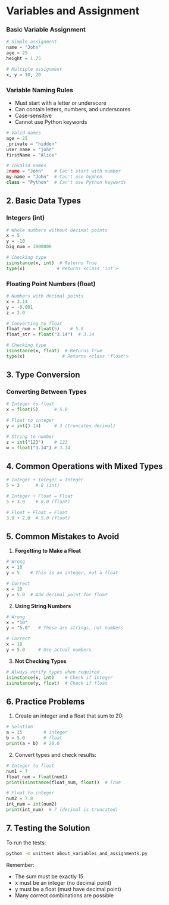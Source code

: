 # Variables and Assignment

### Basic Variable Assignment
```python
# Simple assignment
name = "John"
age = 25
height = 1.75

# Multiple assignment
x, y = 10, 20
```

### Variable Naming Rules
- Must start with a letter or underscore
- Can contain letters, numbers, and underscores
- Case-sensitive
- Cannot use Python keywords

```python
# Valid names
age = 25
_private = "hidden"
user_name = "john"
firstName = "Alice"

# Invalid names
2name = "John"    # Can't start with number
my-name = "John"  # Can't use hyphen
class = "Python"  # Can't use Python keywords
```

## 2. Basic Data Types

### Integers (int)
```python
# Whole numbers without decimal points
x = 5
y = -10
big_num = 1000000

# Checking type
isinstance(x, int)  # Returns True
type(x)            # Returns <class 'int'>
```

### Floating Point Numbers (float)
```python
# Numbers with decimal points
x = 3.14
y = -0.001
z = 2.0

# Converting to float
float_num = float(5)    # 5.0
float_str = float("3.14")  # 3.14

# Checking type
isinstance(x, float)  # Returns True
type(x)              # Returns <class 'float'>
```

## 3. Type Conversion

### Converting Between Types
```python
# Integer to float
x = float(5)      # 5.0

# Float to integer
y = int(3.14)     # 3 (truncates decimal)

# String to number
z = int("123")    # 123
w = float("3.14") # 3.14
```


## 4. Common Operations with Mixed Types

```python
# Integer + Integer = Integer
5 + 3      # 8 (int)

# Integer + Float = Float
5 + 3.0    # 8.0 (float)

# Float + Float = Float
3.0 + 2.0  # 5.0 (float)
```

## 5. Common Mistakes to Avoid

1. **Forgetting to Make a Float**
```python
# Wrong
x = 10
y = 5    # This is an integer, not a float

# Correct
x = 10
y = 5.0  # Add decimal point for float
```

2. **Using String Numbers**
```python
# Wrong
x = "10"
y = "5.0"   # These are strings, not numbers

# Correct
x = 10
y = 5.0     # Use actual numbers
```

3. **Not Checking Types**
```python
# Always verify types when required
isinstance(x, int)    # Check if integer
isinstance(y, float)  # Check if float
```

## 6. Practice Problems

1. Create an integer and a float that sum to 20:
```python
# Solution
a = 15        # integer
b = 5.0       # float
print(a + b)  # 20.0
```

2. Convert types and check results:
```python
# Integer to float
num1 = 7
float_num = float(num1)
print(isinstance(float_num, float))  # True

# Float to integer
num2 = 7.8
int_num = int(num2)
print(int_num)  # 7 (decimal is truncated)
```

## 7. Testing the Solution

To run the tests:
```bash
python -m unittest about_variables_and_assignments.py
```

Remember:
- The sum must be exactly 15
- x must be an integer (no decimal point)
- y must be a float (must have decimal point)
- Many correct combinations are possible